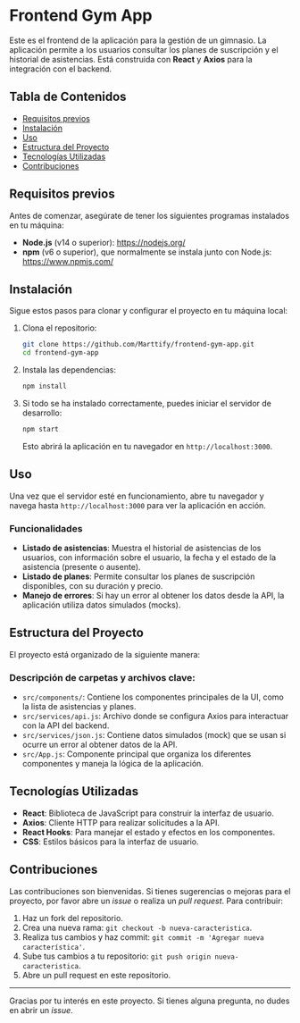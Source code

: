 # Frontend Gym App

Este es el frontend de la aplicación para la gestión de un gimnasio. La aplicación permite a los usuarios consultar los planes de suscripción y el historial de asistencias. Está construida con **React** y **Axios** para la integración con el backend.

## Tabla de Contenidos

- [Requisitos previos](#requisitos-previos)
- [Instalación](#instalación)
- [Uso](#uso)
- [Estructura del Proyecto](#estructura-del-proyecto)
- [Tecnologías Utilizadas](#tecnologías-utilizadas)
- [Contribuciones](#contribuciones)

## Requisitos previos

Antes de comenzar, asegúrate de tener los siguientes programas instalados en tu máquina:

- **Node.js** (v14 o superior): https://nodejs.org/
- **npm** (v6 o superior), que normalmente se instala junto con Node.js: https://www.npmjs.com/

## Instalación

Sigue estos pasos para clonar y configurar el proyecto en tu máquina local:

1. Clona el repositorio:
    ```bash
    git clone https://github.com/Marttify/frontend-gym-app.git
    cd frontend-gym-app
    ```

2. Instala las dependencias:
    ```bash
    npm install
    ```

3. Si todo se ha instalado correctamente, puedes iniciar el servidor de desarrollo:
    ```bash
    npm start
    ```

    Esto abrirá la aplicación en tu navegador en `http://localhost:3000`.

## Uso

Una vez que el servidor esté en funcionamiento, abre tu navegador y navega hasta `http://localhost:3000` para ver la aplicación en acción.

### Funcionalidades

- **Listado de asistencias**: Muestra el historial de asistencias de los usuarios, con información sobre el usuario, la fecha y el estado de la asistencia (presente o ausente).
- **Listado de planes**: Permite consultar los planes de suscripción disponibles, con su duración y precio.
- **Manejo de errores**: Si hay un error al obtener los datos desde la API, la aplicación utiliza datos simulados (mocks).

## Estructura del Proyecto

El proyecto está organizado de la siguiente manera:




### Descripción de carpetas y archivos clave:

- `src/components/`: Contiene los componentes principales de la UI, como la lista de asistencias y planes.
- `src/services/api.js`: Archivo donde se configura Axios para interactuar con la API del backend.
- `src/services/json.js`: Contiene datos simulados (mock) que se usan si ocurre un error al obtener datos de la API.
- `src/App.js`: Componente principal que organiza los diferentes componentes y maneja la lógica de la aplicación.

## Tecnologías Utilizadas

- **React**: Biblioteca de JavaScript para construir la interfaz de usuario.
- **Axios**: Cliente HTTP para realizar solicitudes a la API.
- **React Hooks**: Para manejar el estado y efectos en los componentes.
- **CSS**: Estilos básicos para la interfaz de usuario.
  
## Contribuciones

Las contribuciones son bienvenidas. Si tienes sugerencias o mejoras para el proyecto, por favor abre un *issue* o realiza un *pull request*. Para contribuir:

1. Haz un fork del repositorio.
2. Crea una nueva rama: `git checkout -b nueva-caracteristica`.
3. Realiza tus cambios y haz commit: `git commit -m 'Agregar nueva característica'`.
4. Sube tus cambios a tu repositorio: `git push origin nueva-caracteristica`.
5. Abre un pull request en este repositorio.

---

Gracias por tu interés en este proyecto. Si tienes alguna pregunta, no dudes en abrir un *issue*.
